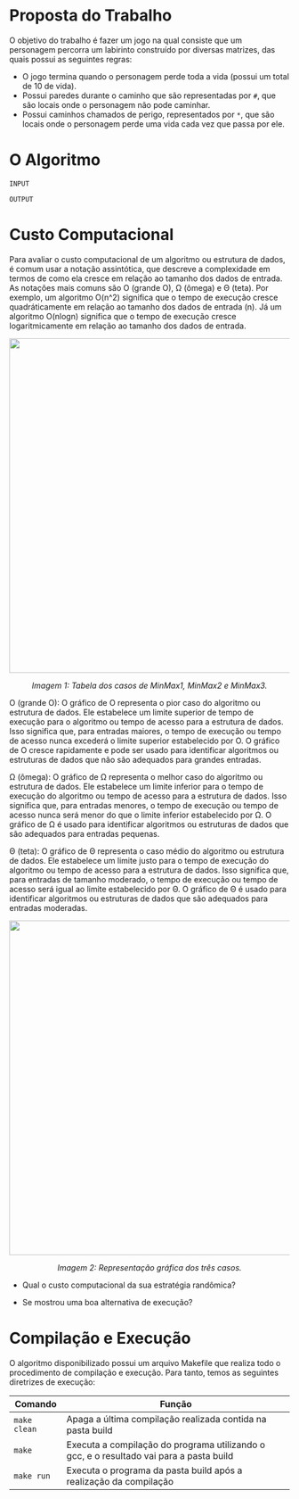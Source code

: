 # Proposta do Trabalho

O objetivo do trabalho é fazer um jogo na qual consiste que um personagem percorra um labirinto construído por diversas matrizes, das quais possui as seguintes regras:
- O jogo termina quando o personagem perde toda a vida (possui um total de 10 de vida).
- Possui paredes durante o caminho que são representadas por ```#```, que são locais onde o personagem não pode caminhar.
- Possui caminhos chamados de perigo, representados por ```*```, que são locais onde o personagem perde uma vida cada vez que passa por ele.

# O Algoritmo
```INPUT```

```OUTPUT```

# Custo Computacional

Para avaliar o custo computacional de um algoritmo ou estrutura de dados, é comum usar a notação assintótica, que descreve a complexidade em termos de como ela cresce em relação ao tamanho dos dados de entrada. As notações mais comuns são O (grande O), Ω (ômega) e Θ (teta). Por exemplo, um algoritmo O(n^2) significa que o tempo de execução cresce quadráticamente em relação ao tamanho dos dados de entrada (n). Já um algoritmo O(nlogn) significa que o tempo de execução cresce logaritmicamente em relação ao tamanho dos dados de entrada.


<p align="center">
<img src="images/grafico.png" width="600"/>
</p>
<p align="center">
<em>Imagem 1: Tabela dos casos de MinMax1, MinMax2 e MinMax3. </em>

</p>


O (grande O): O gráfico de O representa o pior caso do algoritmo ou estrutura de dados. Ele estabelece um limite superior de tempo de execução para o algoritmo ou tempo de acesso para a estrutura de dados. Isso significa que, para entradas maiores, o tempo de execução ou tempo de acesso nunca excederá o limite superior estabelecido por O. O gráfico de O cresce rapidamente e pode ser usado para identificar algoritmos ou estruturas de dados que não são adequados para grandes entradas.

Ω (ômega): O gráfico de Ω representa o melhor caso do algoritmo ou estrutura de dados. Ele estabelece um limite inferior para o tempo de execução do algoritmo ou tempo de acesso para a estrutura de dados. Isso significa que, para entradas menores, o tempo de execução ou tempo de acesso nunca será menor do que o limite inferior estabelecido por Ω. O gráfico de Ω é usado para identificar algoritmos ou estruturas de dados que são adequados para entradas pequenas.

Θ (teta): O gráfico de Θ representa o caso médio do algoritmo ou estrutura de dados. Ele estabelece um limite justo para o tempo de execução do algoritmo ou tempo de acesso para a estrutura de dados. Isso significa que, para entradas de tamanho moderado, o tempo de execução ou tempo de acesso será igual ao limite estabelecido por Θ. O gráfico de Θ é usado para identificar algoritmos ou estruturas de dados que são adequados para entradas moderadas.

</p>

<p align="center">
<img src="images/grafico.png" width="600"/>
</p>
<p align="center">
<em>Imagem 2: Representação gráfica dos três casos. </em>

</p>

- Qual o custo computacional da sua estratégia randômica? 

- Se mostrou uma boa alternativa de execução?

# Compilação e Execução

O algoritmo disponibilizado possui um arquivo Makefile que realiza todo o procedimento de compilação e execução. Para tanto, temos as seguintes diretrizes de execução:

<div>

| Comando                |  Função                                                                                           |
| -----------------------| ------------------------------------------------------------------------------------------------- |
|  `make clean`          | Apaga a última compilação realizada contida na pasta build                                        |
|  `make`                | Executa a compilação do programa utilizando o gcc, e o resultado vai para a pasta build           |
|  `make run`            | Executa o programa da pasta build após a realização da compilação                                 |

</div>
